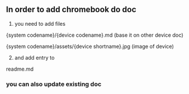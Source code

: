 ## In order to add chromebook do doc

1. you need to add files

{system codename}/{device codename}.md (base it on other device doc)

{system codename}/assets/{device shortname}.jpg (image of device)

2. and add entry to

readme.md

### you can also update existing doc